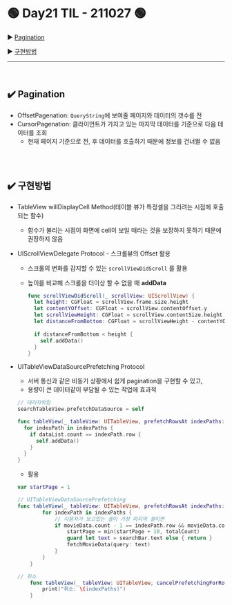 # 🟢 Day21 TIL - 211027 🟢

▶︎ [Pagination](#️-pagination)

▶︎ [구현방법](#️-구현방법)




***

<br>

## ✔️ Pagination

* OffsetPagenation: `QueryString`에 보여줄 페이지와 데이터의 갯수를 전
* CursorPagenation: 클라이언트가 가지고 있는 마지막 데이터를 기준으로 다음 데이터를 조회
  * 현재 페이지 기준으로 전, 후 데이터를 호출하기 때문에 정보를 건너띌 수 없음

<br>

<br>

## ✔️ 구현방법

* TableView willDisplayCell Method(테이블 뷰가 특정셀을 그리려는 시점에 호출되는 함수)
  * 함수가 불리는 시점이 화면에 cell이 보일 때라는 것을 보장하지 못하기 때문에 권장하지 않음

* UIScrollViewDelegate Protocol - 스크롤뷰의 Offset 활용

  * 스크롤의 변화를 감지할 수 있는 `scrollViewDidScroll` 를 활용

  * 높이를 비교해 스크롤을 더이상 할 수 없을 때 **addData**

    ```swift
    func scrollViewDidScroll(_ scrollView: UIScrollView) {        
      let height: CGFloat = scrollView.frame.size.height            
      let contentYOffset: CGFloat = scrollView.contentOffset.y            
      let scrollViewHeight: CGFloat = scrollView.contentSize.height            
      let distanceFromBottom: CGFloat = scrollViewHeight - contentYOffset
                
      if distanceFromBottom < height {
        self.addData()            
      }
    }
    ```

    

* UITableViewDataSourcePrefetching Protocol

  * 서버 통신과 같은 비동기 상황에서 쉽게 pagination을 구현할 수 있고,
  * 용량이 큰 데이터같이 부담될 수 있는 작업에 효과적

  ```swift
  // 대리자위임
  searchTableView.prefetchDataSource = self
  
  func tableView(_ tableView: UITableView, prefetchRowsAt indexPaths: [IndexPath]) {
    for indexPath in indexPaths {
      if dataList.count == indexPath.row {
        self.addData()
      }
    }
  }
  ```

  * 활용

  ```swift
  var startPage = 1
  
  // UITableViewDataSourcePrefetching
  func tableView(_ tableView: UITableView, prefetchRowsAt indexPaths: [IndexPath]) {
          for indexPath in indexPaths {
              // 사용자가 보고있는 셀이 가장 마지막 셀이면
              if movieData.count - 1 == indexPath.row && movieData.count < totalCount {
                  startPage = min(startPage + 10, totalCount)
                  guard let text = searchBar.text else { return }
                  fetchMovieData(query: text)
              }
          }
      }
  
  // 취소
      func tableView(_ tableView: UITableView, cancelPrefetchingForRowsAt indexPaths: [IndexPath]) {
          print("취소: \(indexPaths)")
      }
  ```

<br>

<br>

